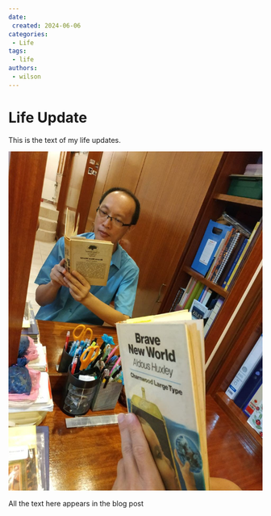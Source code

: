 ```yaml
---
date:
 created: 2024-06-06
categories:
 - Life
tags:
 - life
authors:
 - wilson
---
```


# Life Update

This is the text of my life updates.

![Wilson Wang](wilson.jpg)

<!-- more -->

All the text here appears in the blog post
